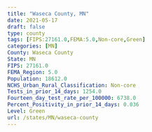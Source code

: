 ```yaml
---
title: "Waseca County, MN"
date: 2021-05-17
draft: false
type: county
tags: [FIPS:27161.0,FEMA:5.0,Non-core,Green]
categories: [MN]
County: Waseca County
State: MN
FIPS: 27161.0
FEMA_Region: 5.0
Population: 18612.0
NCHS_Urban_Rural_Classification: Non-core
Tests_in_prior_14_days: 1254.0
Fourteen_day_test_rate_per_100000: 6738.0
Percent_Positivity_in_prior_14_days: 0.036
Level: Green
url: /states/MN/waseca-county
---
```



